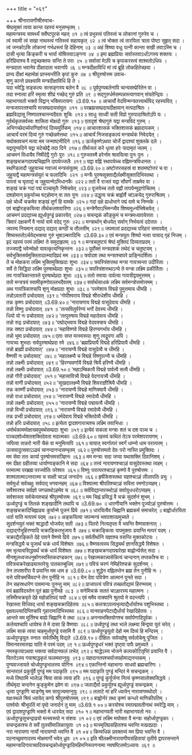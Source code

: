 +++
title = "०६९"

+++
श्रीनारायणीश्रीरुवाच-  
श्रेष्ठमुक्तं त्वया कान्त रहस्यं मनुसम्भृतम् ।  
महामन्त्रस्य सामर्थ्यं सर्वेष्टपूरकं महत् ॥१ ॥
त्वं प्रभुस्त्वं पतिस्त्वं च लोकानां गुरुरेव च ।  
त्वं स्वामी त्वं सखा नाथस्त्वं गतिस्त्वं सहायकृत् ॥२ ॥
त्वं भोक्ता त्वं तारयिता त्राता पोष्टा सुहृत् सदा ।  
त्वं जनकोऽसि लोकानां गर्भध्रस्त्वं हि देहिनाम् ॥३ ॥
अहं शिष्या वधूः पत्नी कान्ता सखी तवाऽस्मि च ।  
दासी भृत्या किङ्करी च भार्या योषित्तवाऽङ्गना ॥४ ॥
इमा ब्रह्मप्रियाः सर्वास्तवाऽर्धांऽगस्य शक्तयः ।  
हरिप्रियाश्च वै तद्वच्छक्तयः सन्ति ते पराः ॥५ ॥
सर्वासां मेऽपि च कृपाकरस्त्वं शाश्वतोऽधिपः ।  
मन्त्रदाता भवानेव दीक्षादाता भवानपि ॥६ ॥
मन्त्रदीक्षाविधिं मां त्वं ब्रूहि लोकहितेच्छया ।  
प्राप्य दीक्षां महामोक्षं प्राप्स्यन्तीति कृपां कुरु ॥७ ॥
श्रीपुरुषोत्तम उवाच-  
शृणु कान्ते प्रवक्ष्यामि मन्त्रदीक्षाविधिं हि ते ।  
यदा भवेद्धि सङ्कल्पः सत्सङ्गस्य बलेन वै ॥८ ॥
पूर्वपुण्यबलेनापि चान्यसम्प्रेरितेन वा ।  
तदा स्नात्वा हरिं स्मृत्वा शीघ्रं गच्छेद् गुरुं प्रति ॥९ ॥
सद्गुरुर्धर्मसम्पन्नस्त्यागवान् संयतेन्द्रियः ।  
महाभागवतो भक्तो विद्वान् भक्तिपरायणः ॥3.69.१० ॥
आचार्यो वेदविन्मन्त्रतत्त्वार्थविद् रहस्यवित् ।  
मन्त्रजापरतश्चापि मत्सम्प्रदायसंयुतः ॥११ ॥
परब्रह्मसम्प्रदायदीक्षावान् मत्पदाश्रितः ।  
ब्रह्मविद्यासु निष्णातश्चानन्यदैवतः शुचिः ॥१२॥
साधुः साध्वी सती विप्रो गुरुपादाश्रितोऽपि यः ।  
गुर्वर्थकृतसर्वस्वः शासिता मोक्षदो गुरुः ॥१३॥
एतादृशं श्रेष्ठगुरुं यद्वा मन्त्रविदं गुरुम् ।  
अभिगच्छेदर्च्यपाणिर्ज्ञानदं दिव्यमूर्तिकम् ॥१४॥
आचारशासकं भक्तिशासकं ब्रह्मदायकम् ।  
आचार्यं परमं दिव्यं गुरुं गच्छेन्नमेत्तथा ॥१५॥
आचार्यं निजसङ्कल्पं मन्त्रार्थकं निवेदयेत् ।  
यथोक्तवचनं मत्वा मम जन्माष्टमीदिने ॥१६॥
ऊर्जकृष्णेऽथवा चोर्जे द्वादश्यां शुक्लके दले ।  
यद्वापुण्यदिने यद्वा यदेच्छेद्वै तदा दिने ॥१७॥
तीर्थजलं करे धृत्वा हरेः पादामृतं जलम् ।  
आचमनं विधायैव निषीदेद्वै गुरोः पुरः ॥१८॥
गुरुस्तस्मै हरेर्नाम श्रावयित्वा पुनः पुनः ।  
शङ्खचक्रगदापद्मचिह्नानि दापयेज्जलैः ॥१९॥
यद्वा वह्निं स्थापयेच्च वह्निमन्त्रविधानतः ।  
स्थण्डिलादौ जुहुयाच्च गवाज्यं मन्त्रसंयुतम् ॥3.69.२०॥
अष्टोत्तरसहस्रं वा शतमष्टोत्तरं च वा ।  
जुहुयाद्वै महामन्त्रसंयुतं च फलादिभिः ॥२१ ॥
मन्त्रैः पुरुषसूक्ताद्यैर्लक्ष्मीसूक्तादिभिस्तथा ।  
पायसं च घृताद्यं च जुहुयान्मेऽभिधानकैः ॥२२॥
ततो वै राजतं यद्वा सौवर्णं ताम्रमेव वा ।  
शङ्खं चक्रं गदां पद्मं पञ्चामृतैः निषेचयेत् ॥२३॥
पूजयेच्च ततो वह्नौ तापयेन्मुद्रणोचितम् ।  
दशहोमान् प्रकुर्याच्च षट्होमान् वा ततः पुनः ॥२४॥
उद्धृत्य चक्रं बाह्वोर्वै चांऽकयेद् गुरुराश्रितम् ।  
दक्षे चोर्ध्वे चक्रमेव शङ्खं तूर्णं हि वामके ॥२५॥
गदां दक्षे ह्यधोभागे पद्मं वामे च निम्नके ।  
एवं बाह्वोरङ्कयित्वा तीर्थकलशवारिणा ॥२६॥
मन्त्रेणैवाऽभिमन्त्र्यैव शिष्यमूर्ध्न्यभिषेचयेत् ।  
आचमनं प्रदद्याच्च ह्यूर्ध्वपुण्ड्रं प्रकारयेत् ॥२७॥
सचन्द्रकं कौङ्कुमं च मन्त्रमध्यापयेत्ततः ।  
त्रिवारं दक्षकर्णे वै नार्या वामे वदेद् गुरुः ॥२८॥
मन्त्रार्थान् बोधयेत् सर्वान् निर्भयत्वं ददेत्ततः ।  
जपस्य नियमान् दद्याद् दद्यात् कण्ठीं च तौलसीम् ॥२९॥
जपमालां प्रदद्याच्च परिहारं समापयेत् ।  
शिष्यस्ततोऽर्चयेद्भक्त्या गुरुं भूषाऽम्बरादिभिः ॥3.69.३०॥
एवं मन्त्रयुतः शिष्यो नत्वा यायाद् गृहं निजम् ।  
इदं रहस्यं परमं लक्ष्मि! ते समुदाहृतम् ॥३ १॥
मन्त्रचतुष्टयं श्रेष्ठं मुक्तिदं दिव्यताप्रदम् ।  
तज्जपाद्वै भवेन्मोक्षो यावत्कृत्यनिकृन्तनः ॥३२॥
पूर्वोक्तं मन्त्रदशकं तथेदं च चतुष्टयम् ।  
सर्वभुक्तिसर्वमुक्तितादात्म्यादिप्रदं मम ॥३३॥
त्रयोदश तथा मन्त्राश्चापरे प्राङ्निदर्शिताः ।  
ते च मोक्षकरा लक्ष्मि भुक्तिमुक्तिप्रदाः शुभाः ॥३४॥
त्रयस्त्रिंशत्तथा मन्त्रा गायत्र्यन्ता उदीरिताः ।  
सर्वे ते सिद्धिदा लक्ष्मि पुरुषार्थप्रदाः शुभाः ॥३५॥
त्रयस्त्रिंशत्तथाऽन्ये ते मन्त्रा लक्ष्मि प्रकीर्तिताः ।  
तव गायत्रिकान्तास्ते पुरुषार्थप्रदाः शुभाः ॥३६॥
ततो रमायाः पार्वत्या गायत्रीद्वयमुत्तमम् ।  
ततो मन्त्रत्रयं स्वामीकृष्णोवल्लभदैवतम् ॥३७॥
सर्वार्थसाधकं लक्ष्मि सर्वमन्त्रोत्तमोत्तमम् ।  
अथ गायत्रिकाश्चापि शृणु मोक्षप्रदाः शुभाः ॥३८॥
'परमेशाय विद्महे पुमुत्तमाय धीमहि ।  
तन्नोऽवतारी प्रचोदयात् ॥३९॥
'गोपीश्वराय विद्महे श्रीराधेशीय धीमहि ।  
तन्नः कृष्णः प्रचोदयात् ॥3.69.४०॥
'नारायणाय विद्महे वासुदेवाय धीमहि ।  
तन्नो विष्णुः प्रचोदयात् ॥४१ ॥
'तत्सवितुर्वरेण्यं भर्गो देवस्य धीमहि ।  
धियो यो नः प्रचोदयात् ॥४२॥
'तत्पुरुषाय विद्महे महादेवाय धीमहि ।  
तन्नो रुद्रः प्रचोदयात् ॥४३॥
'पद्मोद्भवाय विद्महे वेदवक्त्राय धीमहि ।  
तन्नः स्रष्टा प्रचोदयात् ॥४४॥
'महाविष्णवे विद्महे हिरण्यगर्भाय धीमहि ।  
तन्नो भूमा प्रचोदयात् ॥४५॥
एताः सप्त मत्स्वरूपाः शृणु त्वद्रूपगा अपि ।  
गायत्र्यः शुभदाः सर्वपुरुषार्थप्रदा रमे ॥४६॥
'ब्रह्मप्रियायै विद्महे हरिप्रियायै धीमहि ।  
तन्नो ब्राह्मी प्रचोदयात्' ॥४७॥
'नारायण्यै विद्महे वासुदेव्यै च धीमहि ।  
वैष्णवी नः प्रचोदयात्' ॥४८॥
'महालक्ष्म्यै च विद्महे विष्णुपत्न्यै च धीमहि ।  
तन्नो लक्ष्मीः प्रचोदयात् ॥४९॥
'हिरण्यवर्णायै विद्महे श्रियै हरिण्यै धीमहि ।  
तन्नो लक्ष्मीः प्रचोदयात् ॥3.69.५०॥
'महाऽम्बिकायै विद्महे पार्वत्यै सत्यै धीमहि ।  
तन्नो गौरी प्रचोदयात्' ॥५१॥
'महासावित्र्यै विद्महे वेदगायत्र्यै धीमहि ।  
तन्नो वाणी प्रचोदयात् ॥५२॥
'सुखदालक्ष्म्यै विद्महे शिवराज्ञीश्रियै धीमहि ।  
तन्नः कार्ष्णी प्रचोदयात् ॥५३॥
'नारायण्यै विद्महे माणिक्यायै धीमहि ।  
तन्नो राधा प्रचोदयात् ॥५४॥
'नारायण्यै विद्महे रमादेव्यै धीमहि ।  
तन्नो लक्ष्मीः प्रचोदयात् ॥५५॥
'नारायण्यै विद्महे पद्मावत्यै धीमहि ।  
तन्नो विभ्वी प्रचोदयात् ॥९६॥
'नारायण्यै विद्महे रमादेव्यै धीमहि ।  
तन्नः प्रभ्वी प्रचोदयात् ॥९७॥
धर्मदेवाय विद्महे भक्तिदेव्यै धीमहि ।  
तन्नो हरिः प्रचोदयात् ॥५८॥
इत्येता द्वादशगायत्र्यश्च लक्ष्मि तवाभिधाः ।  
धर्मार्थकाममोक्षाख्यपुमर्थसम्प्रदाः शुभाः ॥५९॥
इत्येवं सकला मन्त्राः शतं च दश पञ्च च ।  
पञ्चदशोर्ध्वशतशक्तिदेवता मदात्मकाः ॥3.69.६०॥
रहस्यं कथितं तेऽत्र परमेशपरायणम् ।  
जपित्वा तान्नरो नारी चैकं वा मनुमित्यपि ॥६१॥
यायात् स्वर्गात्परं स्वर्गं धाम्नो धाम परात्परम् ।  
उत्सवादुत्सवाऽऽढ्यं चानन्दानन्दसम्भृतम् ॥६२॥
पुरुषोत्तमतो देवः परो नास्ति प्रमुक्तिदः ।  
मम सेवा ततः कार्या पुरुषोत्तमसञ्ज्ञिनः ॥६३॥
मम मन्त्राः सदा जप्या यथाशक्ति दिवानिशम् ।  
मम दीक्षा ग्रहीतव्या धार्याण्यङ्कानि मे सदा ॥६४॥
तत्त्वं नारायणश्चाऽहं वासुदेवस्तथा त्वहम् ।  
परमात्मा परब्रह्म परज्योतिः परेश्वरः ॥६५॥
विष्णुः परात्परश्चाऽहं कृष्णो वै पुरुषोत्तमः ।  
शाश्वतात्माऽन्तरात्मा च साक्षी चाऽहं जनार्दनः ॥६६॥
हृषीकेशस्तथा यज्ञश्चाऽहं लीलापतिः प्रभुः ।  
सर्वमूर्धा सर्वचक्षुः सर्वपाद् भगवानहम् ॥६७॥
विश्वात्मा श्रीपतिश्चाऽहं सविता रमणोऽप्यहम्।  
सर्वेश्वरश्च सर्वज्ञो जगन्नाथोऽहमेव च ॥६८॥
सर्वविद्यान्तरस्थोऽहं सर्वायुधधरोऽप्यहम् ।  
सर्वशास्ता सर्वचेत्यश्चाहं श्रीपुरुषोत्तमः ॥६९॥
मम चिह्नं प्रसिद्धं वै चक्रं सुदर्शनं शुभम् ।  
ऊर्ध्वपुण्ड्रं च तिलकं शङ्खादीनि तथापि च ॥3.69.७० ॥
धारणीयानि भक्तेन पूज्योऽहं पुरुषोत्तमः ।  
शङ्खचक्रादिचिह्नाढ्यः कुर्यान्मे पूजनं प्रिये ॥७१॥
धारयित्वैव चिह्नानि ब्रह्मकर्म समाचरेत् ॥
बाह्वोर्धारयिता धर्ता याति मत्परमं पदम् ॥७२॥
अङ्कयित्वा जपन्मन्त्रं भवपाशात्प्रमुच्यते ।  
सुदर्शनयुतं भक्तं श्राद्धादौ भोजयेत् सती ॥७३॥
पितरो नित्यतृप्ता वै भवन्ति वैष्णवाशनात् ।  
दद्याद्गोभूहिरण्यादि चक्राङ्कितभुजाय वै ॥७४॥
चक्राङ्किताः पापमुक्ताः प्रयान्ति मत्परं पदम् ।  
चक्राद्यैरङ्किते देहे पावने वैष्णवे प्रिये ॥७५॥
सर्वतीर्थानि यज्ञाश्च वसन्ति मुक्तकोटयः ।  
मन्त्रसिद्ध्यै च पूजार्थं चक्रं धार्यं विशेषतः ॥७६॥
वैष्णवत्वस्य सिद्ध्यर्थं ज्ञानसिद्ध्यै विशेषतः ।  
मम भृत्यत्वसिद्ध्यर्थं चक्रं धार्यं विशेषतः ॥७७॥
शङ्खचक्रगदापद्मरेखा बाह्वोर्न्यसेत् सदा ।  
मीनशूलध्वजधनुर्बाणस्वस्तिकदण्डकान् ॥७८॥
रेखात्मकान्न्यसेन्नित्यं चान्दनान् तप्तकाँश्च वा ।  
पवित्रचक्ररेखाढ्यास्तरेयुः पातकाम्बुधिम् ॥७९॥
पवित्रं चरणं नेमिर्हरेश्चक्रं सुदर्शनम् ।  
तेन तप्तशरीरा वै प्रयान्ति मम धाम ह ॥3.69.८०॥
शुद्धेन वह्नितप्तेन ब्रह्म तेन पुनीहि नः ।  
यत्ते पवित्रमर्चिवदग्ने तेन पुनीहि नः ॥८१॥
येन देवा पवित्रेण आत्मानं पुनते सदा ।  
तेन सहस्रधारेण पावमान्यः पुनन्तु माम् ॥८२॥
प्राजापत्यं पवित्रं तच्छतोद्यामं हिरण्मयम् ।  
वयं ब्रह्मविदस्तेन पूतं ब्रह्म पुनीमहे ॥८३ ॥
सनेमिचक्रं सततं चाऽक्षरस्य महात्मनः ।  
तस्मिँश्चक्रवृते देहे महोन्नतिपदं ययौ ॥८४॥
एवं ममैव वाक्यानि श्रुतयो मे वदन्त्यपि ।  
रेखास्ता विधिवद् धार्या शङ्खचक्रादिहेतयः ॥८५॥
कलत्राऽपत्यभृत्याद्यैर्धार्याश्च पशुभिस्तथा ।  
वृक्षवल्ल्यादिभिश्चापि गृहारामादिभिस्तथा ॥८६॥
यानवाहनपेटाद्यैर्धार्या रेखादिहेतयः ।  
आन्तरे मम मूर्तिश्च बाह्ये चिह्नानि मे तथा ॥८७॥
अनन्यभक्तियोगश्च सर्वार्पणादिपूर्वकः ।  
कर्तव्यश्चापि धार्यश्च ते मे दासा हि वैष्णवाः ॥८८॥
उर्ध्वपुण्ड्रं तथा भाले लक्ष्म्या बिन्द्व्या युतं चरेत् ।  
लक्ष्मि साकं त्वया चाहमूर्ध्वपुण्ड्रे वसामि वै ॥८९॥
ऊर्ध्वपुण्ड्रयुतो देहो मम दिव्यं हि मन्दिरम् ।  
ऊर्ध्वपुण्ड्रयुतः स्नातः सर्वतीर्थेषु विद्यते ॥3.69.९०॥
दीक्षितः सर्वयज्ञेषु सर्वलोकेषु पूजितः ।  
विमानवरमारुह्य याति मे परमं पदम् ॥९ १॥
ऊर्ध्वपुण्ड्रधरं भक्तं दृष्ट्वा पापैः प्रमुच्यते ।  
नमस्कृत्याऽथवा भक्त्या सर्वदानफलं लभेत् ॥९२॥
श्राद्धेऽस्य भोजने कल्पकोटितृप्तिं प्रयान्ति वै ।  
पितरोऽस्य गयाश्राद्धकृतं फलमवाप्नुयुः ॥९३॥
यज्ञदानतपश्चर्याजपहोमाद्यनन्तकम् ।  
पुण्यवज्जायते चोर्ध्वपुण्ड्रभालस्य योगिनः ॥९४॥
एकान्तिनो महाभागाः साधवो ब्रह्मचारिणः ।  
सान्तरालं प्रकुर्युर्वै पुण्ड्रं मम पदाकृति ॥९५॥
मम पदाकृति पुण्ड्रं मन्दिरं मे सचन्द्रकम् ।  
मध्ये तिष्ठामि भालेऽहं श्रिया साकं त्वया हरिः ॥९६॥
पुण्ड्रं कुर्युर्जना नित्यं कृष्णसालोक्यसिद्धये ।  
तीर्थमृदा चन्दनेन कुङ्कुमेन द्रवेण वा ॥९७॥
जलाद्यैर्वा प्रकुर्युश्च ह्यूर्ध्वपुण्ड्रं सचन्द्रकम् ।  
धृत्वा पुण्ड्राणि चाङ्गेषु मम सायुज्यमाप्नुयुः ॥९८॥
ललाटे मां हरिं ध्यायेन् नारायणमथोदरे ।  
वक्षःस्थले श्रियं ध्यायेत् कण्ठे श्रीपुरुषोत्तमम् ॥९९॥
बाह्वोर्नरं तथा कृष्णं कन्धरे माणिकीपतिम् ।  
पार्श्वयोः श्रीभूपतिं मां पृष्ठे जनार्दनं तु माम् ॥3.69.१ ००॥
करयोश्च रमापद्मावतीनाथं स्मरेद्धि माम् ।  
एवं द्वादशपुण्ड्राणि भक्तो मे धारयेत् सदा ॥१० १॥
महाभागवती नारी महाभागवतो नरः ।  
ऊर्ध्वपुण्ड्रसुचन्द्राढ्यो मत्स्वरूपो न संशयः ॥१ ०२॥
एवं लक्ष्मि मयोक्ता वै मन्त्राः सहोर्ध्वपुण्ड्रकाः ।  
सचन्द्रकाश्च ते सर्वे तुलसीमालिकायुताः ॥१ ०३॥
मत्स्मृतिप्रसहिताश्च भवन्ति मत्प्रदप्रदाः ।  
नरा नारायणा नार्यो नारायण्यो भवन्ति वै ॥१ ०४॥
किम्वधिकं प्रवक्तव्यं मम प्रिया भवन्ति वै ।  
पठनाच्छ्रवणादस्य मोक्षमार्गो भवेत् ध्रुवः ॥१ ०५॥
इति श्रीलक्ष्मीनारायणीयसंहितायां तृतीये द्वापरसन्ताने महामन्त्रादिगायत्र्यादिसचन्द्रकोर्ध्वपुण्ड्रादिमहिमनिरूपणनामा नवषष्टितमोऽध्यायः ॥६९ ॥
    
